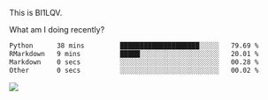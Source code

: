This is BI1LQV.

What am I doing recently?

<!--START_SECTION:waka-->

```txt
Python      38 mins         ████████████████████░░░░░   79.69 %
RMarkdown   9 mins          █████░░░░░░░░░░░░░░░░░░░░   20.01 %
Markdown    0 secs          ░░░░░░░░░░░░░░░░░░░░░░░░░   00.28 %
Other       0 secs          ░░░░░░░░░░░░░░░░░░░░░░░░░   00.02 %
```

<!--END_SECTION:waka-->

<img src="https://github-readme-stats.vercel.app/api?username=bi1lqv&show_icons=true&count_private=true">
